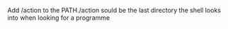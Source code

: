 Add /action to the PATH./action sould be the last directory the shell looks into when looking for a programme
